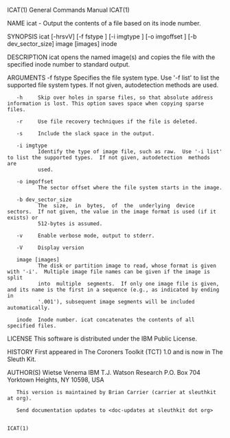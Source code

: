 ICAT(1)                                                       General Commands Manual                                                      ICAT(1)

NAME
       icat - Output the contents of a file based on its inode number.

SYNOPSIS
       icat [-hrsvV] [-f fstype ] [-i imgtype ] [-o imgoffset ] [-b dev_sector_size] image [images] inode

DESCRIPTION
       icat opens the named image(s) and copies the file with the specified inode number to standard output.

ARGUMENTS
       -f fstype
              Specifies  the  file  system  type.  Use '-f list' to list the supported file system types.  If not given, autodetection methods are
              used.

       -h     Skip over holes in sparse files, so that absolute address information is lost. This option saves space when copying sparse files.

       -r     Use file recovery techniques if the file is deleted.

       -s     Include the slack space in the output.

       -i imgtype
              Identify the type of image file, such as raw.  Use '-i list' to list the supported types.  If not given, autodetection  methods  are
              used.

       -o imgoffset
              The sector offset where the file system starts in the image.

       -b dev_sector_size
              The  size,  in  bytes,  of  the  underlying  device  sectors.  If not given, the value in the image format is used (if it exists) or
              512-bytes is assumed.

       -v     Enable verbose mode, output to stderr.

       -V     Display version

       image [images]
              The disk or partition image to read, whose format is given with '-i'.  Multiple image file names can be given if the image is  split
              into  multiple  segments.  If only one image file is given, and its name is the first in a sequence (e.g., as indicated by ending in
              '.001'), subsequent image segments will be included automatically.

       inode  Inode number. icat concatenates the contents of all specified files.

LICENSE
       This software is distributed under the IBM Public License.

HISTORY
       First appeared in The Coroners Toolkit (TCT) 1.0 and is now in The Sleuth Kit.

AUTHOR(S)
       Wietse Venema IBM T.J. Watson Research P.O. Box 704 Yorktown Heights, NY 10598, USA

       This version is maintained by Brian Carrier (carrier at sleuthkit at org).

       Send documentation updates to <doc-updates at sleuthkit dot org>

                                                                                                                                           ICAT(1)
